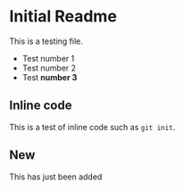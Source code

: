 # Initial Readme
This is a testing file.
* Test number 1
* Test number 2
* Test **number 3**
## Inline code
This is a test of inline code such as `git init`.
## New
This has just been added

